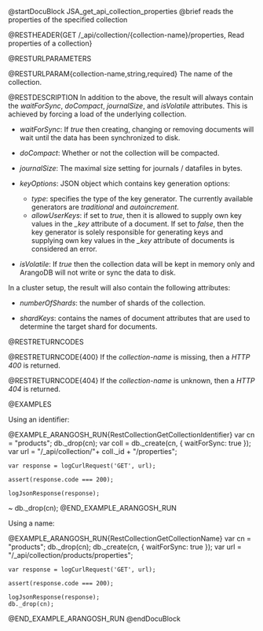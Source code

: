 
@startDocuBlock JSA_get_api_collection_properties
@brief reads the properties of the specified collection

@RESTHEADER{GET /_api/collection/{collection-name}/properties, Read properties of a collection}

@RESTURLPARAMETERS

@RESTURLPARAM{collection-name,string,required}
The name of the collection.

@RESTDESCRIPTION
In addition to the above, the result will always contain the
*waitForSync*, *doCompact*, *journalSize*, and *isVolatile* attributes.
This is achieved by forcing a load of the underlying collection.

- *waitForSync*: If *true* then creating, changing or removing
  documents will wait until the data has been synchronized to disk.

- *doCompact*: Whether or not the collection will be compacted.

- *journalSize*: The maximal size setting for journals / datafiles
  in bytes.

- *keyOptions*: JSON object which contains key generation options:
  - *type*: specifies the type of the key generator. The currently
    available generators are *traditional* and *autoincrement*.
  - *allowUserKeys*: if set to *true*, then it is allowed to supply
    own key values in the *_key* attribute of a document. If set to
    *false*, then the key generator is solely responsible for
    generating keys and supplying own key values in the *_key* attribute
    of documents is considered an error.

- *isVolatile*: If *true* then the collection data will be
  kept in memory only and ArangoDB will not write or sync the data
  to disk.

In a cluster setup, the result will also contain the following attributes:
- *numberOfShards*: the number of shards of the collection.

- *shardKeys*: contains the names of document attributes that are used to
  determine the target shard for documents.

@RESTRETURNCODES

@RESTRETURNCODE{400}
If the *collection-name* is missing, then a *HTTP 400* is
returned.

@RESTRETURNCODE{404}
If the *collection-name* is unknown, then a *HTTP 404*
is returned.

@EXAMPLES

Using an identifier:

@EXAMPLE_ARANGOSH_RUN{RestCollectionGetCollectionIdentifier}
    var cn = "products";
    db._drop(cn);
    var coll = db._create(cn, { waitForSync: true });
    var url = "/_api/collection/"+ coll._id + "/properties";

    var response = logCurlRequest('GET', url);

    assert(response.code === 200);

    logJsonResponse(response);
  ~ db._drop(cn);
@END_EXAMPLE_ARANGOSH_RUN

Using a name:

@EXAMPLE_ARANGOSH_RUN{RestCollectionGetCollectionName}
    var cn = "products";
    db._drop(cn);
    db._create(cn, { waitForSync: true });
    var url = "/_api/collection/products/properties";

    var response = logCurlRequest('GET', url);

    assert(response.code === 200);

    logJsonResponse(response);
    db._drop(cn);
@END_EXAMPLE_ARANGOSH_RUN
@endDocuBlock
